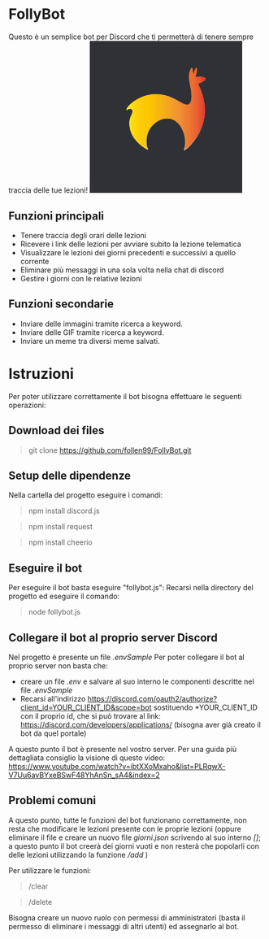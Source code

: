 # FollyBot
Questo è un semplice bot per Discord che ti permetterà di tenere sempre traccia delle tue lezioni!
<img src="https://github.com/follen99/FollyBot/blob/main/follyboticon.png" width=300>

## Funzioni principali

- Tenere traccia degli orari delle lezioni
- Ricevere i link delle lezioni per avviare subito la lezione telematica
- Visualizzare le lezioni dei giorni precedenti e successivi a quello corrente
- Eliminare più messaggi in una sola volta nella chat di discord
- Gestire i giorni con le relative lezioni

## Funzioni secondarie
- Inviare delle immagini tramite ricerca a keyword.
- Inviare delle GIF tramite ricerca a keyword.
- Inviare un meme tra diversi meme salvati.

# Istruzioni
Per poter utilizzare correttamente il bot bisogna effettuare le seguenti operazioni:
## Download dei files 

> git clone https://github.com/follen99/FollyBot.git

## Setup delle dipendenze 
Nella cartella del progetto eseguire i comandi:

> npm install discord.js

> npm install request

> npm install cheerio

## Eseguire il bot
Per eseguire il bot basta eseguire "follybot.js":
Recarsi nella directory del progetto ed eseguire il comando:

> node follybot.js

## Collegare il bot al proprio server Discord
Nel progetto è presente un file *.envSample*
Per poter collegare il bot al proprio server non basta che:

 - creare un file *.env* e salvare al suo interno le componenti descritte nel file *.envSample*
 - Recarsi all'indirizzo https://discord.com/oauth2/authorize?client_id=YOUR_CLIENT_ID&scope=bot sostituendo *YOUR_CLIENT_ID con il proprio id, che si può trovare al link: https://discord.com/developers/applications/ (bisogna aver già creato il bot da quel portale)

A questo punto il bot è presente nel vostro server. 
Per una guida più dettagliata consiglio la visione di questo video: https://www.youtube.com/watch?v=ibtXXoMxaho&list=PLRqwX-V7Uu6avBYxeBSwF48YhAnSn_sA4&index=2

## Problemi comuni

A questo punto, tutte le funzioni del bot funzionano correttamente, non resta che modificare le lezioni presente con le proprie lezioni (oppure eliminare il file e creare un nuovo file *giorni.json* scrivendo al suo interno *[]*; a questo punto il bot creerà dei giorni vuoti e non resterà che popolarli con delle lezioni utilizzando la funzione */add* )

Per utilizzare le funzioni:

> /clear

> /delete

Bisogna creare un nuovo ruolo con permessi di amministratori (basta il permesso di eliminare i messaggi di altri utenti) ed assegnarlo al bot.

